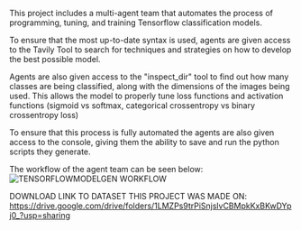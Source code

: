 This project includes a multi-agent team that automates the process of programming, tuning, and training Tensorflow classification models.

To ensure that the most up-to-date syntax is used, agents are given access to the Tavily Tool to search for techniques and strategies on how to develop the best possible model.

Agents are also given access to the "inspect_dir" tool to find out how many classes are being classified, along with the dimensions of the images being used. This allows the model to properly tune loss functions and activation functions (sigmoid vs softmax, categorical crossentropy vs binary crossentropy loss)

To ensure that this process is fully automated the agents are also given access to the console, giving them the ability to save and run the python scripts they generate.

The workflow of the agent team can be seen below:
![TENSORFLOWMODELGEN WORKFLOW](https://github.com/user-attachments/assets/a72a638b-0a1c-4312-879d-80a4f72eff86)

DOWNLOAD LINK TO DATASET THIS PROJECT WAS MADE ON: https://drive.google.com/drive/folders/1LMZPs9trPiSnjslvCBMpkKxBKwDYpj0_?usp=sharing
